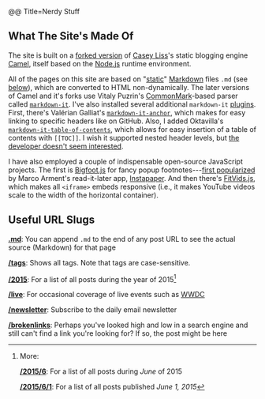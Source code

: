 @@ Title=Nerdy Stuff  

## What The Site's Made Of

The site is built on a [forked version][github] of [Casey Liss][twitter]'s static blogging engine [Camel][github 2], itself based on the [Node.js][wikipedia] runtime environment.

All of the pages on this site are based on "[static][wikipedia 2]" [Markdown][wikipedia 3] files `.md` (see [below][theoveranalyzed]), which are converted to HTML non-dynamically. The later versions of Camel and it's forks use Vitaly Puzrin's [CommonMark][commonmark]-based parser called [`markdown-it`][github 3]. I've also installed several additional `markdown-it` [plugins][mdipl]. First, there's Valérian Galliat's [`markdown-it-anchor`][github 4], which makes for easy linking to specific headers like on GitHub. Also, I added Oktavilla's [`markdown-it-table-of-contents`][github 5], which allows for easy insertion of a table of contents with `[[TOC]]`. I wish it supported nested header levels, but [the developer doesn't seem interested][okt].

I have also employed a couple of indispensable open-source JavaScript projects. The first is [Bigfoot.js][bigfootjs] for fancy popup footnotes---[first popularized][marco] by Marco Arment's read-it-later app, [Instapaper][itunes]. And then there's [FitVids.js][fitvidsjs], which makes all `<iframe>` embeds responsive (i.e., it makes YouTube videos scale to the width of the horizontal container).

## Useful URL Slugs

**[.md][theoveranalyzed 4]**: You can append `.md` to the end of any post URL to see the actual source (Markdown) for that page

**[/tags][theoveranalyzed 2]**: Shows all tags. Note that tags are case-sensitive.

**[/2015][theoveranalyzed 3]**: For a list of all posts during the year of 2015[^time]

**[/live][theoveranalyzed 5]**: For occasional coverage of live events such as [WWDC][apple]

**[/newsletter][theoveranalyzed 6]**: Subscribe to the daily email newsletter

**[/brokenlinks][theoveranalyzed 7]**: Perhaps you've looked high and low in a search engine and still can't find a link you're looking for? If so, the post might be here

[^time]: More:

	**[/2015/6][theoveranalyzed 8]**: For a list of all posts during *June* of 2015

	**[/2015/6/1][theoveranalyzed 9]**: For a list of all posts published *June 1, 2015*

[apple]: https://developer.apple.com/wwdc/
[bigfootjs]: http://www.bigfootjs.com/
[commonmark]: http://commonmark.org
[fitvidsjs]: http://fitvidsjs.com
[github]: https://github.com/DataMcFly/camel
[github 2]: https://github.com/cliss/camel
[github 3]: https://github.com/markdown-it/markdown-it
[github 4]: https://github.com/valeriangalliat/markdown-it-anchor
[github 5]: https://github.com/Oktavilla/markdown-it-table-of-contents
[itunes]: https://itunes.apple.com/us/app/instapaper/id288545208?mt=8&at=1l3vx9s
[marco]: http://www.marco.org/2011/10/17/instapaper-4-released
[mdipl]: https://www.npmjs.com/browse/keyword/markdown-it-plugin
[okt]: https://twitter.com/oktavilla/status/638103971018764288
[oktavilla]: http://oktavilla.se
[theoveranalyzed]: #slugs
[theoveranalyzed 2]: /tags
[theoveranalyzed 3]: /2015
[theoveranalyzed 4]: /nerd.md
[theoveranalyzed 5]: /live
[theoveranalyzed 6]: /newsletter
[theoveranalyzed 7]: /brokenlinks
[theoveranalyzed 8]: /2015/6
[theoveranalyzed 9]: /2015/6/1
[twitter]: https://twitter.com/caseyliss
[twitter 2]: https://twitter.com/puzrin
[wikipedia]: https://en.wikipedia.org/wiki/Node.js
[wikipedia 2]: https://en.wikipedia.org/wiki/Static_web_page
[wikipedia 3]: https://en.wikipedia.org/wiki/Markdown
[wikipedia 4]: https://en.wikipedia.org/wiki/Safari_(web_browser)